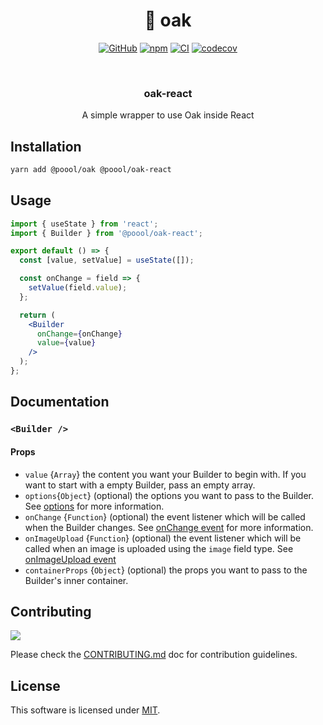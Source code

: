 <div align="center">

<h1>🌳 oak</h1>

[![GitHub](https://img.shields.io/github/license/p3ol/oak.svg)](https://github.com/p3ol/oak)
[![npm](https://img.shields.io/npm/v/@poool/oak-react.svg)](https://www.npmjs.com/package/@poool/oak-react)
[![CI](https://github.com/p3ol/oak/actions/workflows/ci.yml/badge.svg)](https://github.com/p3ol/oak/actions/workflows/ci.yml)
[![codecov](https://codecov.io/gh/p3ol/oak/branch/master/graph/badge.svg)](https://codecov.io/gh/p3ol/oak)

<br />
<h3>oak-react</h3>
<p>A simple wrapper to use Oak inside React</p>

</div>

## Installation

```bash
yarn add @poool/oak @poool/oak-react
```

## Usage

```jsx
import { useState } from 'react';
import { Builder } from '@poool/oak-react';

export default () => {
  const [value, setValue] = useState([]);

  const onChange = field => {
    setValue(field.value);
  };

  return (
    <Builder
      onChange={onChange}
      value={value}
    />
  );
};
```

## Documentation

### `<Builder />`

#### Props

- `value` {`Array`} the content you want your Builder to begin with. If you want to start with a empty Builder, pass an empty array.
- `options`{`Object`} (optional) the options you want to pass to the Builder. See [options](https://github.com/p3ol/oak/tree/master/packages/oak#options) for more information.
- `onChange` {`Function`} (optional) the event listener which will be called when the Builder changes. See [onChange event](https://github.com/p3ol/oak/tree/master/packages/oak#onchange) for more information.
- `onImageUpload` {`Function`} (optional) the event listener which will be called when an image is uploaded using the `image` field type. See [onImageUpload event](https://github.com/p3ol/oak/tree/master/packages/oak#onimageupload)
- `containerProps` {`Object`} (optional) the props you want to pass to the Builder's inner container.


## Contributing

[![](https://contrib.rocks/image?repo=p3ol/oak)](https://github.com/p3ol/oak/graphs/contributors)

Please check the [CONTRIBUTING.md](https://github.com/p3ol/oak/blob/master/CONTRIBUTING.md) doc for contribution guidelines.

## License

This software is licensed under [MIT](https://github.com/p3ol/oak/blob/master/LICENSE).
